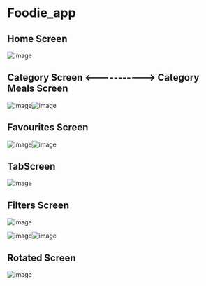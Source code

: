 # Foodie_app

## Home Screen

![image](https://user-images.githubusercontent.com/95683403/183142548-c3674c40-5cc9-4507-a82c-d2695be97536.png)



## Category Screen <-----------> Category Meals Screen

![image](https://user-images.githubusercontent.com/95683403/183143908-005acda9-7d2b-49a6-a47c-d114341af254.png)![image](https://user-images.githubusercontent.com/95683403/183144344-d7ff445d-8445-4c8d-bb42-cb7b1f178483.png)



## Favourites Screen

![image](https://user-images.githubusercontent.com/95683403/183139719-662cf0d4-97d0-4858-9651-433f3a5678a3.png)![image](https://user-images.githubusercontent.com/95683403/183139909-cb135f7b-e0cb-4a78-8d08-bf0fd4d0b243.png)


## TabScreen

![image](https://user-images.githubusercontent.com/95683403/183142345-eaf4d730-1bc9-46f7-8639-b078e84d546e.png)


## Filters Screen

![image](https://user-images.githubusercontent.com/95683403/183140996-2103b0e6-20b9-475f-8571-c1431df6a7e4.png)


![image](https://user-images.githubusercontent.com/95683403/183144698-53696cfd-af93-4356-ae61-b845bdef3d72.png)![image](https://user-images.githubusercontent.com/95683403/183144883-c3b7afcc-d09d-4837-b076-4c67ee9ded14.png)



## Rotated Screen

![image](https://user-images.githubusercontent.com/95683403/184412680-7a78e3f9-ce3b-4ba3-9112-e465b9617c58.png)


